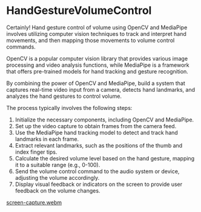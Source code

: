 # HandGestureVolumeControl


Certainly! Hand gesture control of volume using OpenCV and MediaPipe involves utilizing computer vision techniques to track and interpret hand movements, and then mapping those movements to volume control commands.

OpenCV is a popular computer vision library that provides various image processing and video analysis functions, while MediaPipe is a framework that offers pre-trained models for hand tracking and gesture recognition.

By combining the power of OpenCV and MediaPipe,  build a system that captures real-time video input from a camera, detects hand landmarks, and analyzes the hand gestures to control volume.

The process typically involves the following steps:

1. Initialize the necessary components, including OpenCV and MediaPipe.
2. Set up the video capture to obtain frames from the camera feed.
3. Use the MediaPipe hand tracking model to detect and track hand landmarks in each frame.
4. Extract relevant landmarks, such as the positions of the thumb and index finger tips.
5. Calculate the desired volume level based on the hand gesture, mapping it to a suitable range (e.g., 0-100).
6. Send the volume control command to the audio system or device, adjusting the volume accordingly.
7. Display visual feedback or indicators on the screen to provide user feedback on the volume changes.




[screen-capture.webm](https://github.com/AkashArya96/HandGestureVolumeControl/assets/123381322/3660103f-2758-45be-a756-a14be6043bc9)
